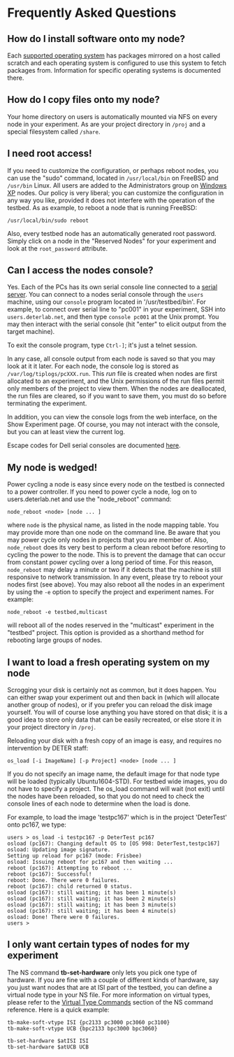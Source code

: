 # Frequently Asked Questions

## How do I install software onto my node?

Each <a href="/core/os-images/">supported operating system</a> has packages mirrored on a host called scratch and each operating system is configured to use this system to fetch packages from.  Information for specific operating systems is documented there.

## How do I copy files onto my node?

Your home directory on users is automatically mounted via NFS on every node in your experiment.  As are your project directory in `/proj` and a special filesystem called `/share`.

## I need **root** access!

If you need to customize the configuration, or perhaps reboot nodes, you can use the "sudo" command, located in `/usr/local/bin` on FreeBSD and `/usr/bin` Linux. All users are added to the Administrators group on <a href="/core/windows/">Windows XP</a> nodes. Our policy is very liberal; you can customize the configuration in any way you like, provided it does not interfere with the operation of the testbed. As as example, to reboot a node that is running FreeBSD:

  	/usr/local/bin/sudo reboot

Also, every testbed node has an automatically generated root password.  Simply click on a node in the "Reserved Nodes" for your experiment and look at the `root_password` attribute.

## <a name="SerialConsole"></a>Can I access the nodes console?

Yes. Each of the PCs has its own serial console line connected to a <a href="/core/dell-serial-console/">serial server</a>.  You can connect to a nodes serial console through the `users` machine, using our `console` program located in '/usr/testbed/bin'. For example, to connect over serial line to "pc001" in your experiment, SSH into `users.deterlab.net`, and then type `console pc001` at the Unix prompt. You may then interact with the serial console (hit "enter" to elicit output from the target machine).

To exit the console program, type `Ctrl-]`; it's just a telnet session.

In any case, all console output from each node is saved so that you may look at it it later. For each node, the console log is stored as `/var/log/tiplogs/pcXXX.run`. This *run* file is created when nodes are first allocated to an experiment, and the Unix permissions of the run files permit only members of the project to view them. When the nodes are deallocated, the run files are cleared, so if you want to save them, you must do so before terminating the experiment.

In addition, you can view the console logs from the web interface, on the Show Experiment page. Of course, you may not interact with the console, but you can at least view the current log.

Escape codes for Dell serial consoles are documented <a href="/core/dell-serial-console/">here</a>.
  
## My node is wedged!

Power cycling a node is easy since every node on the testbed is connected to a power controller.  If you need to power cycle a node, log on to users.deterlab.net and use the "node_reboot" command:

  	node_reboot <node> [node ... ]

where `node` is the physical name, as listed in the node mapping table. You may provide more than one node on the command line. Be aware that you may power cycle only nodes in projects that you are member of. Also, `node_reboot` does its very best to perform a clean reboot before resorting to cycling the power to the node. This is to prevent the damage that can occur from constant power cycling over a long period of time. For this reason, `node_reboot` may delay a minute or two if it detects that the machine is still responsive to network transmission. In any event, please try to reboot your nodes first (see above).
You may also reboot all the nodes in an experiment by using the `-e` option to specify the project and experiment names. For example:

  	node_reboot -e testbed,multicast

will reboot all of the nodes reserved in the "multicast" experiment in the "testbed" project. This option is provided as a shorthand method for rebooting large groups of nodes.
   
## I want to load a fresh operating system on my node ##

Scrogging your disk is certainly not as common, but it does happen. You can either swap your experiment out and then back in (which will allocate another group of nodes), or if you prefer you can reload the disk image yourself. You will of course lose anything you have stored on that disk; it is a good idea to store only data that can be easily recreated, or else store it in your project directory in `/proj`. 

Reloading your disk with a fresh copy of an image is easy, and requires no intervention by DETER staff:

  	os_load [-i ImageName] [-p Project] <node> [node ... ]

If you do not specify an image name, the default image for that node type will be loaded (typically Ubuntu1604-STD).  For testbed wide images, you do not have to specify a project.  The os_load command will wait (not exit) until the nodes have been reloaded, so that you do not need to check the console lines of each node to determine when the load is done.

For example, to load the image 'testpc167' which is in the project 'DeterTest' onto pc167, we type:

	users > os_load -i testpc167 -p DeterTest pc167
	osload (pc167): Changing default OS to [OS 998: DeterTest,testpc167]
	osload: Updating image signature.
	Setting up reload for pc167 (mode: Frisbee)
	osload: Issuing reboot for pc167 and then waiting ...
	reboot (pc167): Attempting to reboot ...
	reboot (pc167): Successful!
	reboot: Done. There were 0 failures.
	reboot (pc167): child returned 0 status.
	osload (pc167): still waiting; it has been 1 minute(s)
	osload (pc167): still waiting; it has been 2 minute(s)
	osload (pc167): still waiting; it has been 3 minute(s)
	osload (pc167): still waiting; it has been 4 minute(s)
	osload: Done! There were 0 failures.
	users >

## I only want certain types of nodes for my experiment

The NS command **tb-set-hardware** only lets you pick one type of hardware.  If you are fine with a couple of different kinds of hardware, say you just want nodes that are at ISI part of the testbed, you can define a virtual node type in your NS file.  For more information on virtual types, please refer to the <a href="/core/ns-commands/#virtual-type-commands">Virtual Type Commands</a> section of the NS command reference.  Here is a quick example:

	tb-make-soft-vtype ISI {pc2133 pc3000 pc3060 pc3100} 
	tb-make-soft-vtype UCB {bpc2133 bpc3000 bpc3060}

	tb-set-hardware $atISI ISI
	tb-set-hardware $atUCB UCB
